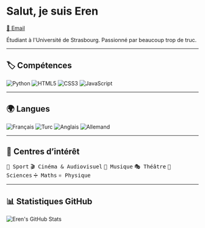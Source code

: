 # Salut, je suis Eren
[📧 Email](mailto:e.guclu@unistra.fr)

Étudiant à l'Université de Strasbourg. Passionné par beaucoup trop de truc.

---

## 🏷️ Compétences
![Python](https://img.shields.io/badge/Python-3776AB?style=for-the-badge&logo=python&logoColor=white)
![HTML5](https://img.shields.io/badge/HTML5-E34F26?style=for-the-badge&logo=html5&logoColor=white)
![CSS3](https://img.shields.io/badge/CSS3-1572B6?style=for-the-badge&logo=css3&logoColor=white)
![JavaScript](https://img.shields.io/badge/JavaScript-F7DF1E?style=for-the-badge&logo=javascript&logoColor=black)

---

## 🌍 Langues
![Français](https://img.shields.io/badge/Français-C2-4b6d99?style=for-the-badge)
![Turc](https://img.shields.io/badge/Turc-C2-4b6d99?style=for-the-badge)
![Anglais](https://img.shields.io/badge/Anglais-C1–C2-4b6d99?style=for-the-badge)
![Allemand](https://img.shields.io/badge/Allemand-B1-4b6d99?style=for-the-badge)

---

## 🎯 Centres d’intérêt
<kbd>🏀 Sport</kbd> <kbd>🎬 Cinéma & Audiovisuel</kbd> <kbd>🎵 Musique</kbd> <kbd>🎭 Théâtre</kbd> <kbd>🔬 Sciences</kbd> <kbd>➗ Maths</kbd> <kbd>⚛️ Physique</kbd>

---

## 📊 Statistiques GitHub
![Eren's GitHub Stats](https://github-readme-stats.vercel.app/api?username=Ragisa&show_icons=true&hide_title=true&count_private=true&hide=prs&theme=radical)

